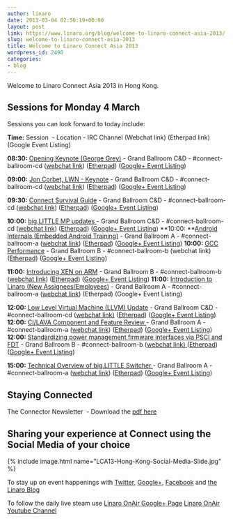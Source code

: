 ```yaml
---
author: linaro
date: 2013-03-04 02:50:19+00:00
layout: post
link: https://www.linaro.org/blog/welcome-to-linaro-connect-asia-2013/
slug: welcome-to-linaro-connect-asia-2013
title: Welcome to Linaro Connect Asia 2013
wordpress_id: 2490
categories:
- blog
---
```

Welcome to Linaro Connect Asia 2013 in Hong Kong.

## Sessions for Monday 4 March

Sessions you can look forward to today include:

**Time:** Session  - Location - IRC Channel (Webchat link) (Etherpad link) (Google Event Listing)

**08:30:** [Opening Keynote (George Grey)](http://lca-13.zerista.com/event/member/72344) - Grand Ballroom C&D - #connect-ballroom-cd ([webchat link](http://bit.ly/ZEmR2C)) ([Etherpad](http://pad.linaro.org/040313-Keynote-GeorgeGrey-CD)) ([Google+ Event Listing](https://plus.google.com/u/1/events/c5g23eta34km9o16jmbogh7vsno))

**09:00:** [Jon Corbet, LWN - Keynote](http://lca-13.zerista.com/event/member/72345) - Grand Ballroom C&D -  #connect-ballroom-cd ([webchat link](http://bit.ly/ZEmR2C)) ([Etherpad](http://pad.linaro.org/040313-Keynote-JonCorbet-CD)) ([Google+ Event Listing](https://plus.google.com/u/1/events/c5g23eta34km9o16jmbogh7vsno))

**09:30:** [Connect Survival Guide](http://lca-13.zerista.com/event/member/72346) - Grand Ballroom C&D -  #connect-ballroom-cd ([webchat link](http://bit.ly/ZEmR2C)) ([Etherpad](http://pad.linaro.org/040313-Connect-Survival-Guide-CD)) ([Google+ Event Listing](https://plus.google.com/u/1/events/c5g23eta34km9o16jmbogh7vsno))

**10:00:** [big.LITTLE MP updates ](http://lca-13.zerista.com/event/member/72676)- Grand Ballroom C&D - #connect-ballroom-cd ([webchat link](http://bit.ly/ZEmR2C)) ([Etherpad](http://pad.linaro.org/040313-big-LITTLE-MP-updates-CD)) ([Google+ Event Listing](https://plus.google.com/u/1/events/ck5h4thlnqn7h8u38j6e8mcdtq4))
**10:00: **[Android Internals (Embedded Android Training)](http://lca-13.zerista.com/event/member/72385) - Grand Ballroom A - #connect-ballroom-a ([webchat link](http://bit.ly/1459EAx)) ([Etherpad](http://pad.linaro.org/040313-EA-Android-Internals-A)) ([Google+ Event Listing](https://plus.google.com/u/1/events/cblrv1muadnu5bphg8j6e0oaf7s))
**10:00:** [GCC Performance](http://lca-13.zerista.com/event/member/72376) - Grand Ballroom B - #connect-ballroom-b (webchat link) ([Etherpad](http://pad.linaro.org/040313-GCC-Performance-B)) ([Google+ Event Listing](https://plus.google.com/u/1/events/c7co8acs6imk71bkth9108dprrg))

**11:00:** [Introducing XEN on ARM](http://lca-13.zerista.com/event/member/72664) - Grand Ballroom B - #connect-ballroom-b ([webchat link](http://bit.ly/ZEmR2C)) ([Etherpad](http://pad.linaro.org/040313-Introducing-XEN-on-ARM-B)) ([Google+ Event Listing](https://plus.google.com/u/1/events/c1r7dmsupfrccj4h7ti4l54nm4s))
**11:00:** [Introduction to Linaro (New Assignees/Employees)](http://lca-13.zerista.com/event/member/72400) - Grand Ballroom A - #connect-ballroom-a ([webchat link](http://bit.ly/1459EAx)) (Etherpad) (Google+ Event Listing)

**12:00:** [Low Level Virtual Machine (LLVM) Update](http://lca-13.zerista.com/event/member/72374) - Grand Ballroom C&D - #connect-ballroom-cd ([webchat link)](http://bit.ly/ZEmR2C) ([Etherpad](http://pad.linaro.org/040313-Low-20Level-20Virtual-20Machine-20-LLVM--20Update)) ([Google+ Event Listing](https://plus.google.com/u/1/events/co73kh9mgpad3mpnmk15nq65bac))
**12:00:** [CI/LAVA Component and Feature Review ](http://lca-13.zerista.com/event/member/72488)- Grand Ballroom A - #connect-ballroom-a ([webchat link](http://bit.ly/1459EAx)) ([Etherpad](http://pad.linaro.org/040313-CI-LAVA-Component-and-Feature-Review)) ([Google+ Event Listing](https://plus.google.com/u/1/events/c8alseb3ft4rarlfmc6oum8svb0))
**12:00:** [Standardizing power management firmware interfaces via PSCI and FDT](http://lca-13.zerista.com/event/member/72361) - Grand Ballroom B - #connect-ballroom-b ([webchat link) ](http://bit.ly/ZEmR2C)([Etherpad](http://pad.linaro.org/040313-Standardizing-power-management-firmware-interfaces-via-PSCI-and-FDT)) ([Google+ Event Listing](https://plus.google.com/u/1/events/c8alseb3ft4rarlfmc6oum8svb0))

**15:00:** [Technical Overview of big.LITTLE Switcher ](http://lca-13.zerista.com/event/member/72398)- Grand Ballroom A - #connect-ballroom-a ([webchat link](http://bit.ly/1459EAx)) ([Etherpad](http://pad.linaro.org/040313-Technical-Overview-of-big-LITTLE-Switcher)) ([Google+ Event Listing](https://plus.google.com/u/1/events/clplv4nq0la3q0eoscbqjk50t1g))


## Staying Connected


The Connector Newsletter  - Download the [pdf here](/assets/blog/The-Connector-4-March-2013_Final.pdf)


## Sharing your experience at Connect using the Social Media of your choice

{% include image.html name="LCA13-Hong-Kong-Social-Media-Slide.jpg" %}

To stay up on event happenings with
[Twitter](https://twitter.com/LinaroOrg), [Google+](https://plus.google.com/u/0/b/103294826956432430431/103294826956432430431/posts), [Facebook](https://www.facebook.com/LinaroOrg) and [the Linaro Blog](http://www.linaro.org/blog)

To follow the daily live steam use
[Linaro OnAir Google+ Page](https://plus.google.com/u/0/116754366033915823792/posts)
[Linaro OnAir Youtube Channel](http://www.youtube.com/user/LinaroOnAir)
